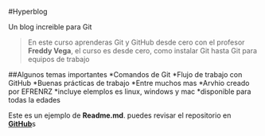 #Hyperblog

Un blog increible para Git
>En este curso aprenderas Git y GitHub desde cero con el profesor **Freddy Vega**, el curso es desde cero, como instalar Git hasta Git para equipos de trabajo 

##Algunos temas importantes
*Comandos de Git
*Flujo de trabajo con GitHub
*Buenas prácticas de trabajo 
*Entre muchos mas
*Arvhio creado por EFRENRZ
*incluye elemplos es linux, windows y mac
*disponible para todas la edades

Este es un ejemplo de **Readme.md**. puedes revisar el repositorio en [**GitHub**](https://github.com/efrenrz/hyperblog)s